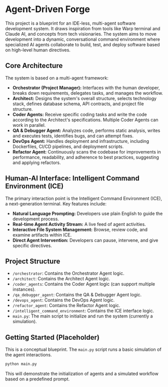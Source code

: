 # Agent-Driven Forge

This project is a blueprint for an IDE-less, multi-agent software development system. It draws inspiration from tools like Warp terminal and Claude AI, and concepts from tech visionaries. The system aims to move development into a dynamic, conversational command environment where specialized AI agents collaborate to build, test, and deploy software based on high-level human directives.

## Core Architecture

The system is based on a multi-agent framework:

*   **Orchestrator (Project Manager):** Interfaces with the human developer, breaks down requirements, delegates tasks, and manages the workflow.
*   **Architect:** Designs the system's overall structure, selects technology stack, defines database schema, API contracts, and project file structure.
*   **Coder Agents:** Receive specific coding tasks and write the code according to the Architect's specifications. Multiple Coder Agents can work in parallel.
*   **QA & Debugger Agent:** Analyzes code, performs static analysis, writes and executes tests, identifies bugs, and can attempt fixes.
*   **DevOps Agent:** Handles deployment and infrastructure, including Dockerfiles, CI/CD pipelines, and deployment scripts.
*   **Refactor Agent:** Continuously scans the codebase for improvements in performance, readability, and adherence to best practices, suggesting and applying refactors.

## Human-AI Interface: Intelligent Command Environment (ICE)

The primary interaction point is the Intelligent Command Environment (ICE), a next-generation terminal. Key features include:

*   **Natural Language Prompting:** Developers use plain English to guide the development process.
*   **Real-time Agent Activity Stream:** A live feed of agent activities.
*   **Interactive File System Management:** Browse, review code, and examine artifacts within ICE.
*   **Direct Agent Intervention:** Developers can pause, intervene, and give specific directives.

## Project Structure

*   `/orchestrator`: Contains the Orchestrator Agent logic.
*   `/architect`: Contains the Architect Agent logic.
*   `/coder_agents`: Contains the Coder Agent logic (can support multiple instances).
*   `/qa_debugger_agent`: Contains the QA & Debugger Agent logic.
*   `/devops_agent`: Contains the DevOps Agent logic.
*   `/refactor_agent`: Contains the Refactor Agent logic.
*   `/intelligent_command_environment`: Contains the ICE interface logic.
*   `main.py`: The main script to initialize and run the system (currently a simulation).

## Getting Started (Placeholder)

This is a conceptual blueprint. The `main.py` script runs a basic simulation of the agent interactions.

```bash
python main.py
```

This will demonstrate the initialization of agents and a simulated workflow based on a predefined prompt.
